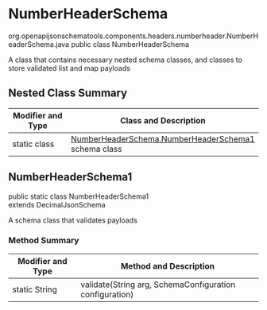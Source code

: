 # NumberHeaderSchema
org.openapijsonschematools.components.headers.numberheader.NumberHeaderSchema.java
public class NumberHeaderSchema

A class that contains necessary nested schema classes, and classes to store validated list and map payloads

## Nested Class Summary
| Modifier and Type | Class and Description |
| ----------------- | ---------------------- |
| static class | [NumberHeaderSchema.NumberHeaderSchema1](#numberheaderschema1)<br> schema class |

## NumberHeaderSchema1
public static class NumberHeaderSchema1<br>
extends DecimalJsonSchema

A schema class that validates payloads

### Method Summary
| Modifier and Type | Method and Description |
| ----------------- | ---------------------- |
| static String | validate(String arg, SchemaConfiguration configuration) |
